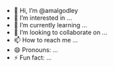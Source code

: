 - 👋 Hi, I’m @amalgodley
- 👀 I’m interested in ...
- 🌱 I’m currently learning ...
- 💞️ I’m looking to collaborate on ...
- 📫 How to reach me ...
- 😄 Pronouns: ...
- ⚡ Fun fact: ...

<!---
amalgodley/amalgodley is a ✨ special ✨ repository because its `README.md` (this file) appears on your GitHub profile.
You can click the Preview link to take a look at your changes.
--->
